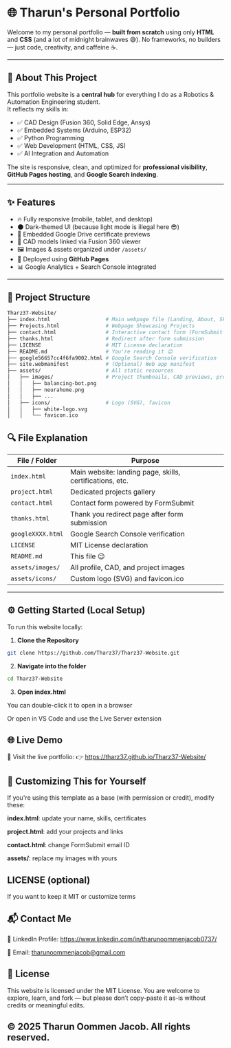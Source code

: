 # 🌐 Tharun's Personal Portfolio

Welcome to my personal portfolio — **built from scratch** using only **HTML** and **CSS** (and a lot of midnight brainwaves 😅). No frameworks, no builders — just code, creativity, and caffeine ☕.

---

## 🧠 About This Project

This portfolio website is a **central hub** for everything I do as a Robotics & Automation Engineering student.  
It reflects my skills in:

- ✅ CAD Design (Fusion 360, Solid Edge, Ansys)
- ✅ Embedded Systems (Arduino, ESP32)
- ✅ Python Programming
- ✅ Web Development (HTML, CSS, JS)
- ✅ AI Integration and Automation

The site is responsive, clean, and optimized for **professional visibility**, **GitHub Pages hosting**, and **Google Search indexing**.

---

## ✨ Features

- 🔥 Fully responsive (mobile, tablet, and desktop)
- 🌑 Dark-themed UI (because light mode is illegal here 😎)
- 📜 Embedded Google Drive certificate previews
- 📁 CAD models linked via Fusion 360 viewer
- 🖼️ Images & assets organized under `/assets/`
- 🚀 Deployed using **GitHub Pages**
- 📊 Google Analytics + Search Console integrated

---

## 📁 Project Structure

```bash
Tharz37-Website/
├── index.html                  # Main webpage file (Landing, About, Skills, etc.)
├── Projects.html               # Webpage Showcasing Projects
├── contact.html                # Interactive contact form (FormSubmit backend)
├── thanks.html                 # Redirect after form submission
├── LICENSE                     # MIT License declaration
├── README.md                   # You're reading it 😉
├── google56657cc4f6fa9002.html # Google Search Console verification
├── site.webmanifest            # (Optional) Web app manifest
├── assets/                     # All static resources
│   ├── images/                 # Project thumbnails, CAD previews, profile photo
│   │   ├── balancing-bot.png
│   │   ├── neurahome.png
│   │   ├── ...
│   ├── icons/                  # Logo (SVG), favicon
│   │   ├── white-logo.svg
│   │   └── favicon.ico
```


## 🔍 File Explanation

| File / Folder        | Purpose                                                  |
|----------------------|----------------------------------------------------------|
| `index.html`         | Main website: landing page, skills, certifications, etc. |
| `project.html`       | Dedicated projects gallery                                |
| `contact.html`       | Contact form powered by FormSubmit                        |
| `thanks.html`        | Thank you redirect page after form submission             |
| `googleXXXX.html`    | Google Search Console verification                        |
| `LICENSE`            | MIT License declaration                                   |
| `README.md`          | This file 😉                                              |
| `assets/images/`     | All profile, CAD, and project images                      |
| `assets/icons/`      | Custom logo (SVG) and favicon.ico                         |

---

## ⚙️ Getting Started (Local Setup)

To run this website locally:

1. **Clone the Repository**
```bash
git clone https://github.com/Tharz37/Tharz37-Website.git
```
2. **Navigate into the folder**
```bash
cd Tharz37-Website
```
3. **Open index.html**

You can double-click it to open in a browser

Or open in VS Code and use the Live Server extension

## 🌐 Live Demo
🔗 Visit the live portfolio:
👉 https://tharz37.github.io/Tharz37-Website/


## 🧪 Customizing This for Yourself
If you're using this template as a base (with permission or credit), modify these:

**index.html**: update your name, skills, certificates

**project.html**: add your projects and links

**contact.html**: change FormSubmit email ID

**assets/**: replace my images with yours



## LICENSE (optional)

If you want to keep it MIT or customize terms

## 📬 Contact Me

🔗 LinkedIn Profile: https://www.linkedin.com/in/tharunoommenjacob0737/

📧 Email: tharunoommenjacob@gmail.com

## 📄 License

This website is licensed under the MIT License.
You are welcome to explore, learn, and fork — but please don’t copy-paste it as-is without credits or meaningful edits.

## © 2025 Tharun Oommen Jacob. All rights reserved.